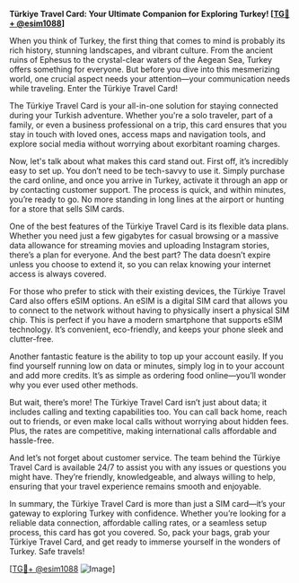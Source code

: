 **Türkiye Travel Card: Your Ultimate Companion for Exploring Turkey! [[TG💪+ @esim1088](https://t.me/s/esim1088)]**

When you think of Turkey, the first thing that comes to mind is probably its rich history, stunning landscapes, and vibrant culture. From the ancient ruins of Ephesus to the crystal-clear waters of the Aegean Sea, Turkey offers something for everyone. But before you dive into this mesmerizing world, one crucial aspect needs your attention—your communication needs while traveling. Enter the Türkiye Travel Card!

The Türkiye Travel Card is your all-in-one solution for staying connected during your Turkish adventure. Whether you're a solo traveler, part of a family, or even a business professional on a trip, this card ensures that you stay in touch with loved ones, access maps and navigation tools, and explore social media without worrying about exorbitant roaming charges.

Now, let's talk about what makes this card stand out. First off, it’s incredibly easy to set up. You don’t need to be tech-savvy to use it. Simply purchase the card online, and once you arrive in Turkey, activate it through an app or by contacting customer support. The process is quick, and within minutes, you’re ready to go. No more standing in long lines at the airport or hunting for a store that sells SIM cards.

One of the best features of the Türkiye Travel Card is its flexible data plans. Whether you need just a few gigabytes for casual browsing or a massive data allowance for streaming movies and uploading Instagram stories, there’s a plan for everyone. And the best part? The data doesn’t expire unless you choose to extend it, so you can relax knowing your internet access is always covered.

For those who prefer to stick with their existing devices, the Türkiye Travel Card also offers eSIM options. An eSIM is a digital SIM card that allows you to connect to the network without having to physically insert a physical SIM chip. This is perfect if you have a modern smartphone that supports eSIM technology. It’s convenient, eco-friendly, and keeps your phone sleek and clutter-free.

Another fantastic feature is the ability to top up your account easily. If you find yourself running low on data or minutes, simply log in to your account and add more credits. It’s as simple as ordering food online—you’ll wonder why you ever used other methods.

But wait, there’s more! The Türkiye Travel Card isn’t just about data; it includes calling and texting capabilities too. You can call back home, reach out to friends, or even make local calls without worrying about hidden fees. Plus, the rates are competitive, making international calls affordable and hassle-free.

And let’s not forget about customer service. The team behind the Türkiye Travel Card is available 24/7 to assist you with any issues or questions you might have. They’re friendly, knowledgeable, and always willing to help, ensuring that your travel experience remains smooth and enjoyable.

In summary, the Türkiye Travel Card is more than just a SIM card—it’s your gateway to exploring Turkey with confidence. Whether you’re looking for a reliable data connection, affordable calling rates, or a seamless setup process, this card has got you covered. So, pack your bags, grab your Türkiye Travel Card, and get ready to immerse yourself in the wonders of Turkey. Safe travels!

[[TG💪+ @esim1088](https://t.me/s/esim1088) ![Image](https://i.postimg.cc/Y0z9fWf4/image.png)]